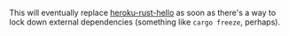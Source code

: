 This will eventually replace [heroku-rust-hello][] as soon as there's a way
to lock down external dependencies (something like `cargo freeze`, perhaps).

[heroku-rust-hello]: https://github.com/emk/heroku-rust-hello
